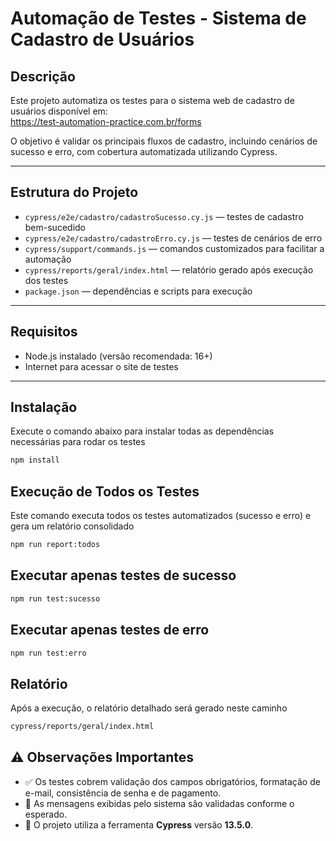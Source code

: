 # Automação de Testes - Sistema de Cadastro de Usuários

## Descrição
Este projeto automatiza os testes para o sistema web de cadastro de usuários disponível em:  
https://test-automation-practice.com.br/forms

O objetivo é validar os principais fluxos de cadastro, incluindo cenários de sucesso e erro, com cobertura automatizada utilizando Cypress.

---

## Estrutura do Projeto

- `cypress/e2e/cadastro/cadastroSucesso.cy.js` — testes de cadastro bem-sucedido  
- `cypress/e2e/cadastro/cadastroErro.cy.js` — testes de cenários de erro  
- `cypress/support/commands.js` — comandos customizados para facilitar a automação  
- `cypress/reports/geral/index.html` — relatório gerado após execução dos testes  
- `package.json` — dependências e scripts para execução

---

## Requisitos

- Node.js instalado (versão recomendada: 16+)
- Internet para acessar o site de testes

---

## Instalação

Execute o comando abaixo para instalar todas as dependências necessárias para rodar os testes

```bash
npm install
```

## Execução de Todos os Testes

Este comando executa todos os testes automatizados (sucesso e erro) e gera um relatório consolidado

```bash
npm run report:todos
```

## Executar apenas testes de sucesso

```bash
npm run test:sucesso
```

## Executar apenas testes de erro

```bash
npm run test:erro
```

## Relatório

Após a execução, o relatório detalhado será gerado neste caminho

```bash
cypress/reports/geral/index.html
```

## **⚠️ Observações Importantes**

- ✅ Os testes cobrem validação dos campos obrigatórios, formatação de e-mail, consistência de senha e de pagamento.
- 📩 As mensagens exibidas pelo sistema são validadas conforme o esperado.
- 🧪 O projeto utiliza a ferramenta **Cypress** versão **13.5.0**.
